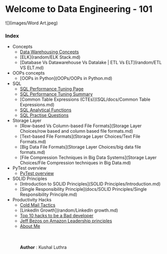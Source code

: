 # Welcome to Data Engineering - 101

![](images/Word Art.jpeg)



### Index
  - Concepts
    - [Data Warehousing Concepts](./SQL/docs/Data-Warehousing-basics.md)
    - [ELK](random/ELK Stack.md)
    - [Database Vs Datawarehouse Vs Datalake | ETL Vs ELT](random/ETL VS ELT.md)
  - OOPs concepts
    - [OOPs in Python](OOPs/OOPs in Python.md) 
  - SQL
      - [SQL Performance Tuning Page](./SQL/docs/sql_performance_tuning.md)
      - [SQL Performance Tuning Summary](./SQL/docs/sql_performance_tuning_summary.md)
      - [Common Table Expressions (CTEs)](SQL/docs/Common Table Expressions.md)
      - [SQL Analytical Functions](SQL/docs/sql-analytical-functions.md)
      - [SQL Practise Questions](SQL/docs/sql-practise-questions.md)
  - Storage Layer <br>
    - [Row-based Vs Column-based File Formats](Storage Layer Choices/row based and column based file formats.md) <br>
    - [Text-based File Formats](Storage Layer Choices/Text File Formats.md) <br>
    - [Big Data File Formats](Storage Layer Choices/big data file formats.md) <br>
    - [File Compression Techniques in Big Data Systems](Storage Layer Choices/File Compression techniques in Big Data.md)<br>
  - PyTest overview <br>
    - [PyTest overview](random/pytest.md) <br>
  - SOLID Principles <br>
    - [Introduction to SOLID Principles](SOLID Principles/Introduction.md) <br>
    - [Single Responsibility Principle](docs/SOLID Principles/Single Responsibility Principle.md) <br>
  - Productivity Hacks<br>
      - [Cold Mail Tactics](random/cold_mails.md)<br>
      - [LinkedIn Growth](random/LinkedIn growth.md)<br>
      - [Top 10 hacks to be a Bad developer](random/Top-10-hacks-to-be-a-Bad-Developer.md)<br>
      - [Jeff Bezos on Amazon Leadership principles](random/Amazon-Leadership-Principles-Jeff-Bezos-thought-process.md)<br>
      - [About Me](aboutme.md)<br>
<br><br><br>
 **Author** : Kushal Luthra <br>